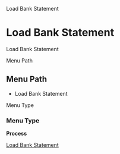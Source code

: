 
Load Bank Statement
# Load Bank Statement


Load Bank Statement

Menu Path
## Menu Path



- Load Bank Statement

Menu Type
### Menu Type

**Process**


[Load Bank Statement](../../functional-guide/process/process-load_bankstatement.md)